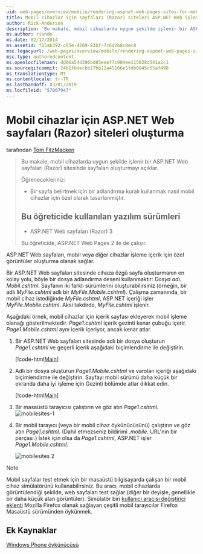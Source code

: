 ```yaml
---
uid: web-pages/overview/mobile/rendering-aspnet-web-pages-sites-for-mobile-devices
title: Mobil cihazlar için sayfaları (Razor) siteleri ASP.NET Web işleme | Microsoft Docs
author: Rick-Anderson
description: 'Bu makale, mobil cihazlarda uygun şekilde işlenir bir ASP.NET Web sayfaları (Razor) sitesinde sayfaları oluşturmayı açıklar. Öğrenecekleriniz: Nasıl yapılır...'
ms.author: riande
ms.date: 02/17/2014
ms.assetid: f15ab392-c05e-4269-83bf-7c6d2b8c8ec8
msc.legacyurl: /web-pages/overview/mobile/rendering-aspnet-web-pages-sites-for-mobile-devices
msc.type: authoredcontent
ms.openlocfilehash: dd06a54d396bd85eeef7c004ee115828d541a2c1
ms.sourcegitcommit: 24b1f6decbb17bb22a45166e5fdb0845c65af498
ms.translationtype: MT
ms.contentlocale: tr-TR
ms.lasthandoff: 03/01/2019
ms.locfileid: "57067947"
---
```

<a name="rendering-aspnet-web-pages-razor-sites-for-mobile-devices"></a>Mobil cihazlar için ASP.NET Web sayfaları (Razor) siteleri oluşturma
====================
tarafından [Tom FitzMacken](https://github.com/tfitzmac)

> Bu makale, mobil cihazlarda uygun şekilde işlenir bir ASP.NET Web sayfaları (Razor) sitesinde sayfaları oluşturmayı açıklar.
> 
> Öğrenecekleriniz:
> 
> - Bir sayfa belirtmek için bir adlandırma kuralı kullanmak nasıl mobil cihazlar için özel olarak tasarlanmıştır.
>   
> 
> ## <a name="software-versions-used-in-the-tutorial"></a>Bu öğreticide kullanılan yazılım sürümleri
> 
> 
> - ASP.NET Web sayfaları (Razor) 3
>   
> 
> Bu öğreticide, ASP.NET Web Pages 2 ile de çalışır.


ASP.NET Web sayfaları, mobil veya diğer cihazlar işleme içerik için özel görüntüler oluşturma olanak sağlar.

Bir ASP.NET Web sayfaları sitesinde cihaza özgü sayfa oluşturmanın en kolay yolu, böyle bir dosya adlandırma deseni kullanmaktır: <em>Dosya adı.</em>  <em>Mobil</em><em>.cshtml</em>. Sayfanın iki farklı sürümlerini oluşturabilirsiniz (örneğin, bir adlı <em>MyFile.cshtml</em> adlı bir <em>MyFile.Mobile.cshtml</em>). Çalışma zamanında, bir mobil cihaz istediğinde <em>MyFile.cshtml</em>, ASP.NET içeriği işler <em>MyFile.Mobile.cshtml</em>. Aksi takdirde, <em>MyFile.cshtml</em> işlenir.

Aşağıdaki örnek, mobil cihazlar için içerik sayfası ekleyerek mobil işleme olanağı gösterilmektedir. *Page1.cshtml* içerik gezinti kenar çubuğu içerir. *Page1.Mobile.cshtml* aynı içerik içeriyor, ancak kenar atlar.

1. Bir ASP.NET Web sayfaları sitesinde adlı bir dosya oluşturun *Page1.cshtml* ve geçerli içerik aşağıdaki biçimlendirme ile değiştirin.

    [!code-html[Main](rendering-aspnet-web-pages-sites-for-mobile-devices/samples/sample1.html)]
2. Adlı bir dosya oluşturun *Page1.Mobile.cshtml* ve varolan içeriği aşağıdaki biçimlendirme ile değiştirin. Sayfayı mobil sürümü daha küçük bir ekranda daha iyi işleme için Gezinti bölümde atlar dikkat edin.

    [!code-html[Main](rendering-aspnet-web-pages-sites-for-mobile-devices/samples/sample2.html)]
3. Bir masaüstü tarayıcısı çalıştırın ve göz atın *Page1.cshtml*. ![mobilesites-1](rendering-aspnet-web-pages-sites-for-mobile-devices/_static/image1.png)
4. Bir mobil tarayıcı (veya bir mobil cihaz öykünücüsünü) çalıştırın ve göz atın *Page1.cshtml*. (Dahil etmezseniz bildirimi *.mobile.* URL'nin bir parçası.) İstek için olsa da *Page1.cshtml*, ASP.NET işler *Page1.Mobile.cshtml*.

    ![mobilesites 2](rendering-aspnet-web-pages-sites-for-mobile-devices/_static/image2.png)

> [!NOTE]
> Mobil sayfalar test etmek için bir masaüstü bilgisayarda çalışan bir mobil cihaz simülatörünü kullanabilirsiniz. Bu aracı, mobil cihazlarda görüntülendiği şekilde, web sayfaları test sağlar (diğer bir deyişle, genellikle bir daha küçük alan görüntüler). Simülatör biri [kullanıcı aracısı değiştirici eklenti](http://addons.mozilla.org/firefox/addon/user-agent-switcher/) Mozilla Firefox olanak sağlayan çeşitli mobil tarayıcılar Firefox Masaüstü sürümünden öykünmek.


<a id="Additional_Resources"></a>
## <a name="additional-resources"></a>Ek Kaynaklar


[Windows Phone öykünücüsü](https://msdn.microsoft.com/library/ff402563(v=VS.92).aspx)
